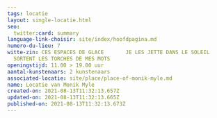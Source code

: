 ```yaml
---
tags: locatie
layout: single-locatie.html
seo:
  twitter:card: summary
language-link-choisir: site/index/hoofdpagina.md
numero-du-lieu: 7
witte-zin: CES ESPACES DE GLACE       JE LES JETTE DANS LE SOLEIL       EN
  SORTENT LES TORCHES DE MES MOTS
openingstijd: 11.00 > 19.00 uur
aantal-kunstenaars: 2 kunstenaars
associated-locatie: site/place/place-of-monik-myle.md
name: Locatie van Monik Myle
created-on: 2021-08-13T11:32:13.657Z
updated-on: 2021-08-13T11:32:13.665Z
published-on: 2021-08-13T11:32:13.673Z
---
```

